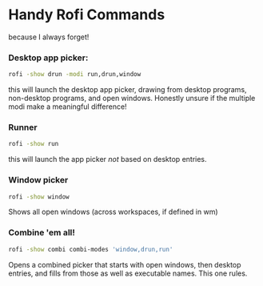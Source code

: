 # Handy Rofi Commands
because I always forget!

### Desktop app picker:

```sh
rofi -show drun -modi run,drun,window
```

this will launch the desktop app picker, drawing from desktop programs, non-desktop programs, and open windows. Honestly unsure if the multiple modi make a meaningful difference!

### Runner

```sh
rofi -show run
```

this will launch the app picker *not* based on desktop entries.


### Window picker
```sh
rofi -show window
```

Shows all open windows (across workspaces, if defined in wm)


### Combine 'em all!

```sh
rofi -show combi combi-modes 'window,drun,run'
```

Opens a combined picker that starts with open windows, then desktop entries, and fills from those as well as executable names. This one rules.
